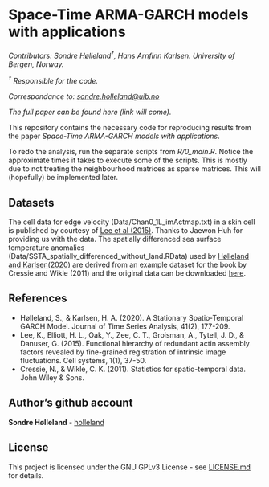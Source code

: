 Space-Time ARMA-GARCH models with applications
================

*Contributors: Sondre Hølleland<sup>†</sup>, Hans Arnfinn Karlsen.
University of Bergen, Norway.*

*<sup>†</sup> Responsible for the code.*

*Correspondance to: <sondre.holleland@uib.no>*

*The full paper can be found here (link will come).*

This repository contains the necessary code for reproducing results from
the paper *Space-Time ARMA-GARCH models with applications*.

To redo the analysis, run the separate scripts from *R/0\_main.R*.
Notice the approximate times it takes to execute some of the scripts.
This is mostly due to not treating the neighbourhood matrices as sparse
matrices. This will (hopefully) be implemented later.

## Datasets

The cell data for edge velocity (Data/Chan0\_1L\_imActmap.txt) in a skin
cell is published by courtesy of [Lee et al
(2015)](https://doi.org/10.1016/j.cels.2015.07.001). Thanks to Jaewon
Huh for providing us with the data. The spatially differenced sea
surface temperature anomalies
(Data/SSTA\_spatially\_differenced\_without\_land.RData) used by
[Hølleland and Karlsen(2020)](https://doi.org/10.1111/jtsa.12498) are
derived from an example dataset for the book by Cressie and Wikle (2011)
and the original data can be downloaded
[here](ftp://ftp.wiley.com/public/sci_tech_med/spatio_temporal_data).

## References

-   Hølleland, S., & Karlsen, H. A. (2020). A Stationary Spatio‐Temporal
    GARCH Model. Journal of Time Series Analysis, 41(2), 177-209.
-   Lee, K., Elliott, H. L., Oak, Y., Zee, C. T., Groisman, A.,
    Tytell, J. D., & Danuser, G. (2015). Functional hierarchy of
    redundant actin assembly factors revealed by fine-grained
    registration of intrinsic image fluctuations. Cell systems, 1(1),
    37-50.
-   Cressie, N., & Wikle, C. K. (2011). Statistics for spatio-temporal
    data. John Wiley & Sons.

## Author’s github account

**Sondre Hølleland** - [holleland](https://github.com/holleland)

## License

This project is licensed under the GNU GPLv3 License - see
[LICENSE.md](LICENSE.md) for details.
